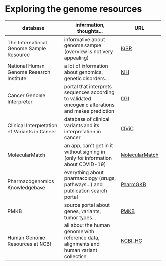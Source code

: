 # Exploring the genome resources


database | information, thoughts... | URL
--- | --- | ---
The International Genome Sample Resource | informative about genome sample (overview is not very appealing) | [IGSR](https://www.internationalgenome.org/)
National Human Genome Research Institute | a lot of information about genomics, genetic disorders... | [NIH](https://www.genome.gov/)
Cancer Genome Interpreter | portal that interprets sequences according to validated oncogenic alterations and makes prediction | [CGI](https://www.cancergenomeinterpreter.org/home)
Clinical Interpretation of Variants in Cancer | database of clinical variants and its interpretation in cancer | [CIViC](https://civicdb.org/home)
MolecularMatch | an app, can't get in it without signing in (only for information about COVID-19) | [MolecularMatch](https://app.molecularmatch.com/)
Pharmacogenomics Knowledgebase | everything about pharmacology (drugs, pathways...) and publication search portal | [PharmGKB](https://www.pharmgkb.org/)
PMKB | source portal about genes, variants, tumor types... | [PMKB](https://pmkb.weill.cornell.edu/)
Human Genome Resources at NCBI | all about the human genome with reference data, alignments and human variant collection | [NCBI_HG](https://www.ncbi.nlm.nih.gov/projects/genome/guide/human/)

